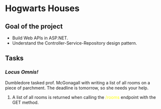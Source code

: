 # Hogwarts Houses

## Goal of the project

* Build Web APIs in ASP.NET.
* Understand the Controller-Service-Repository design pattern.

## Tasks

### *Locus Omnis!*

Dumbledore tasked prof. McGonagall with writing a list of all rooms on a piece of parchment. The deadline is tomorrow, so she needs your help.

1. A list of all rooms is returned when calling the <span style="color: yellow">/rooms</span> endpoint with the GET method.